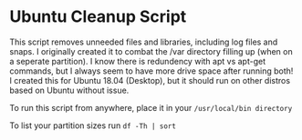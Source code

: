 # Ubuntu Cleanup Script
This script removes unneeded files and libraries, including log files and snaps. I originally created it to combat the /var directory filling up (when on a seperate partition). I know there is redundency with apt vs apt-get commands, but I always seem to have more drive space after running both!  I created this for Ubuntu 18.04 (Desktop), but it should run on other distros based on Ubuntu without issue.

To run this script from anywhere, place it in your `/usr/local/bin directory`

To list your partition sizes run `df -Th | sort`
